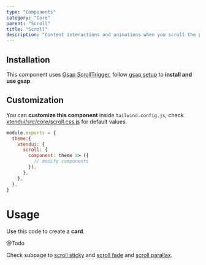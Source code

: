 ```yaml
---
type: "Components"
category: "Core"
parent: "Scroll"
title: "Scroll"
description: "Content interactions and animations when you scroll the page, sticky pinned elements, fade elements, parallax."
---
```


## Installation

This component uses [Gsap ScrollTrigger](https://greensock.com/docs/v3/Plugins/ScrollTrigger), follow [gsap setup](/introduction/getting-started/setup#javascript-gsap) to **install and use gsap**.

## Customization

You can **customize this component** inside `tailwind.config.js`, check [xtendui/src/core/scroll.css.js](https://github.com/minimit/xtendui/blob/master/src/core/scroll.css.js) for default values.

```jsx
module.exports = {
  theme:{
    xtendui: {
      scroll: {
        component: theme => ({
          // modify components
        }),
      },
    },
  },
}
```

# Usage

Use this code to create a **card**.

@Todo

Check subpage to [scroll sticky](/components/core/scroll/sticky) and [scroll fade](/components/core/scroll/fade) and [scroll parallax](/components/core/scroll/parallax).
